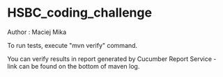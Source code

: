 # HSBC_coding_challenge

Author : Maciej Mika

To run tests, execute "mvn verify" command.

You can verify results in report generated by Cucumber Report Service -
link can be found on the bottom of maven log.